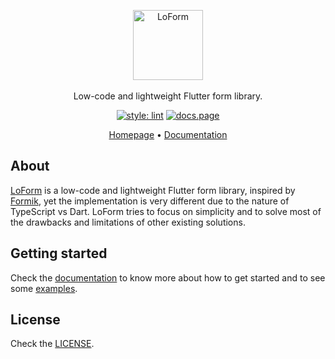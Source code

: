 <p align="center">
  <img src="https://raw.githubusercontent.com/YoussefRaafatNasry/lo_form/master/logo/Logo.png" alt="LoForm" height="112" /> <br /><br />
  <span>Low-code and lightweight Flutter form library.</span><br />
</p>

<p align="center">
  <a href="https://pub.dev/packages/lint"><img src="https://img.shields.io/badge/style-lint-4BC0F5.svg" alt="style: lint" /></a>
  <a href="https://docs.page"><img src="https://img.shields.io/badge/powered%20by-docs.page-34C4AC.svg" alt="docs.page" /></a>
</p>

<p align="center">
  <a href="https://YoussefRaafatNasry.github.io/lo_form/">Homepage</a> • <a href="https://docs.page/YoussefRaafatNasry/lo_form">Documentation</a>
</p>

## About

[LoForm](https://YoussefRaafatNasry.github.io/lo_form/) is a low-code and lightweight Flutter form library,
inspired by [Formik](https://formik.org/), yet the implementation is very different due to the nature of TypeScript vs Dart. LoForm tries to focus on simplicity and to solve most of the drawbacks and limitations of other existing solutions.

## Getting started

Check the [documentation](https://docs.page/YoussefRaafatNasry/lo_form) to know more about how to get started and to see some [examples](https://docs.page/YoussefRaafatNasry/lo_form/getting-started#simple-example).

## License

Check the [LICENSE](https://github.com/YoussefRaafatNasry/lo_form/blob/master/package/LICENSE).
